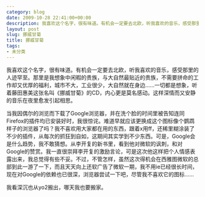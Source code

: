 ```yaml
---
category: blog
date: 2009-10-28 22:41:00+00:00
description: 我喜欢这个名字，很有味道。有机会一定要去北欧，听我喜欢的音乐，感受那里的人迹罕至
layout: post
slug: 挪威甘菊
title: 挪威甘菊
tags:
- 未分类
---
```


我喜欢这个名字，很有味道。有机会一定要去北欧，听我喜欢的音乐，感受那里的人迹罕至。那里是我想象中闲暇的贵族，与大自然最贴近的贵族，不需要拼命的工作却又优厚的福利，城市不大，工业很少，大自然就在身边……一切都是想象，听着藤田惠美这张名叫《挪威甘菊》的CD，内心更是莫名感动。这样深情而又安静的音乐在夜里愈发引起相思。

当我因偶尔的浏览而下载了Google浏览器，并在洗个脸的时间里被告知连同Firefox的插件均已安装好时，我很惊诧。难道早就应该更换成这个图标像个鹦鹉样子的浏览器了吗？我不喜欢用大家都在用的东西，跟着x用ff，还稀里糊涂装了不少的插件，从每次的抓狂到自如，这期间其实学到不少东西。可是，Google会是什么趋势，我不敢猜想。从李开复的新书里，看到他对微软的讽刺，和对Google的赞赏。我一直很崇拜李开复的激励言论，可是这次他这样把个人情感表露出来，我总觉得有些不妥。不过，不管怎样，虽然这次得机会在西雅图微软的总部到此一游了一下，而且天天向上还软广告了微软一期，我不用ie已经很长时间，现在对Google的依赖也已很深，浏览器尝试一下吧，尽管我不喜欢它的图标……

我看深沉也从yo2搬出，哪天我也要搬家。
